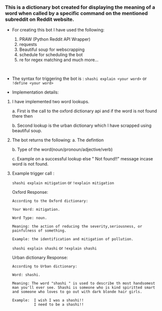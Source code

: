 ### This is a dictionary bot created for displaying the meaning of a word when called by a specific command on the mentioned subreddit on Reddit website.


* For creating this bot I have used the following:
    
    1. PRAW (Python Reddit API Wrapper)
    2. requests
    3. Beautiful soup for webscrapping 
    4. schedule for scheduling the bot
    5. re for regex matching and much more...

<br>

* The syntax for triggering the bot is :
`shashi explain <your word>` or `!define <your word>`

* Implementation details:


1. I have implemented two word lookups.
    
    a. First is the call to the oxford dictionary api and if the word is not found there then

    b. Second lookup is the urban dictionary which I have scrapped using beautiful soup.

2.  The bot returns the following:
    a. The defintion

    b. Type of the word(noun/pronoun/adjective/verb)
    
    c. Example on a successful lookup else "<word> Not found!!" message incase word is not found.

3.  Example trigger call :

    `shashi explain mitigation` or `!explain mitigation`

    Oxford Response:

        According to the Oxford dictionary:

        Your Word: mitigation.

        Word Type: noun.

        Meaning: the action of reducing the severity,seriousness, or painfulness of something.

        Example: the identification and mitigation of pollution.

    `shashi explain shashi` or `!explain shashi`

    Urban dictionary Response:

        According to Urban dictionary:

        Word: shashi.

        Meaning: The word "shashi " is used to describe th most handsomest man you'll ever see. Shashi is someone who is kind spiritted smart and someone who loves to go out with dark blonde hair girls.

        Example:  I wish I was a shashi!!
                  I need to be a shashi!!
        